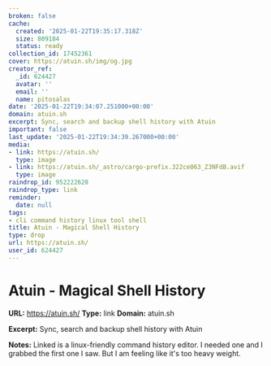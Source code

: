 ```yaml
---
broken: false
cache:
  created: '2025-01-22T19:35:17.318Z'
  size: 809184
  status: ready
collection_id: 17452361
cover: https://atuin.sh/img/og.jpg
creator_ref:
  _id: 624427
  avatar: ''
  email: ''
  name: pitosalas
date: '2025-01-22T19:34:07.251000+00:00'
domain: atuin.sh
excerpt: Sync, search and backup shell history with Atuin
important: false
last_update: '2025-01-22T19:34:39.267000+00:00'
media:
- link: https://atuin.sh/
  type: image
- link: https://atuin.sh/_astro/cargo-prefix.322ce063_Z3NFdB.avif
  type: image
raindrop_id: 952222628
raindrop_type: link
reminder:
  date: null
tags:
- cli command history linux tool shell
title: Atuin - Magical Shell History
type: drop
url: https://atuin.sh/
user_id: 624427
---
```


# Atuin - Magical Shell History

**URL:** https://atuin.sh/
**Type:** link
**Domain:** atuin.sh

**Excerpt:** Sync, search and backup shell history with Atuin

**Notes:**
Linked is a linux-friendly command history editor. I needed one and I grabbed the first one I saw. But I am feeling like it's too heavy weight.
